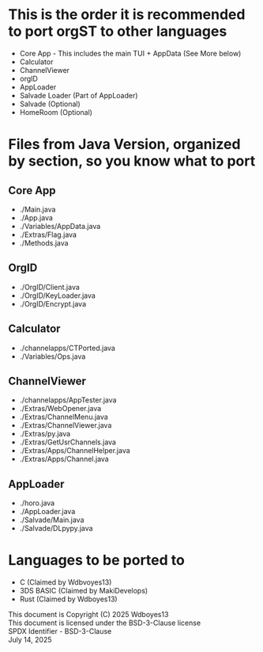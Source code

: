 # This is the order it is recommended to port orgST to other languages
- Core App - This includes the main TUI + AppData (See More below)
- Calculator
- ChannelViewer  
- orgID  
- AppLoader
- Salvade Loader (Part of AppLoader)  
- Salvade (Optional)  
- HomeRoom (Optional)

# Files from Java Version, organized by section, so you know what to port  
## Core App
- ./Main.java
- ./App.java
- ./Variables/AppData.java
- ./Extras/Flag.java
- ./Methods.java
## OrgID
- ./OrgID/Client.java
- ./OrgID/KeyLoader.java
- ./OrgID/Encrypt.java
## Calculator
- ./channelapps/CTPorted.java
- ./Variables/Ops.java  
## ChannelViewer
- ./channelapps/AppTester.java
- ./Extras/WebOpener.java
- ./Extras/ChannelMenu.java
- ./Extras/ChannelViewer.java
- ./Extras/py.java
- ./Extras/GetUsrChannels.java
- ./Extras/Apps/ChannelHelper.java
- ./Extras/Apps/Channel.java
## AppLoader
- ./horo.java
- ./AppLoader.java
- ./Salvade/Main.java
- ./Salvade/DLpypy.java

# Languages to be ported to
- C (Claimed by Wdbvoyes13)
- 3DS BASIC (Claimed by MakiDevelops)  
- Rust (Claimed by Wdboyes13)

This document is Copyright (C) 2025 Wdboyes13  
This document is licensed under the BSD-3-Clause license  
SPDX Identifier - BSD-3-Clause  
July 14, 2025
